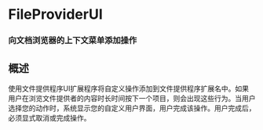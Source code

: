 # FileProviderUI
### 向文档浏览器的上下文菜单添加操作
## 概述
使用文件提供程序UI扩展程序将自定义操作添加到文件提供程序扩展名中。如果用户在浏览文件提供者的内容时长时间按下一个项目，则会出现这些行为。当用户选择您的动作时，系统显示您的自定义用户界面，用户完成该操作。用户完成后，必须显式取消或完成操作。
